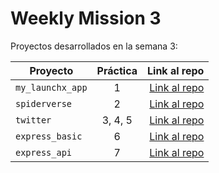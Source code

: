 # Weekly Mission 3

Proyectos desarrollados en la semana 3:

| Proyecto | Práctica | Link al repo |
| ------------- |:-------------:| -----:|
|`my_launchx_app`|1|[Link al repo](https://github.com/JosueEspinoS/my_launchx_app)|
|`spiderverse`|2|[Link al repo](https://github.com/JosueEspinoS/spiderverse)|
|`twitter`|3, 4, 5|[Link al repo](https://github.com/JosueEspinoS/twitter)|
|`express_basic`|6|[Link al repo](https://github.com/JosueEspinoS/express_basic)|
|`express_api`|7|[Link al repo](https://github.com/JosueEspinoS/express_api)|
